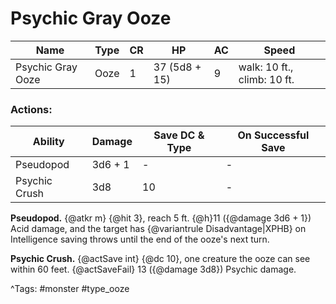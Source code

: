 # Psychic Gray Ooze

| Name | Type | CR | HP | AC | Speed |
|------|------|----|----|----|-------|
| Psychic Gray Ooze | Ooze | 1 | 37 (5d8 + 15) | 9 | walk: 10 ft., climb: 10 ft. |

### Actions:

| Ability | Damage | Save DC & Type | On Successful Save |
|---------|--------|----------------|--------------------|
| Pseudopod | 3d6 + 1 | - | - |
| Psychic Crush | 3d8 | 10 | - |


**Pseudopod.** {@atkr m} {@hit 3}, reach 5 ft. {@h}11 ({@damage 3d6 + 1}) Acid damage, and the target has {@variantrule Disadvantage|XPHB} on Intelligence saving throws until the end of the ooze's next turn.

**Psychic Crush.** {@actSave int} {@dc 10}, one creature the ooze can see within 60 feet. {@actSaveFail} 13 ({@damage 3d8}) Psychic damage.

^Tags: #monster #type_ooze